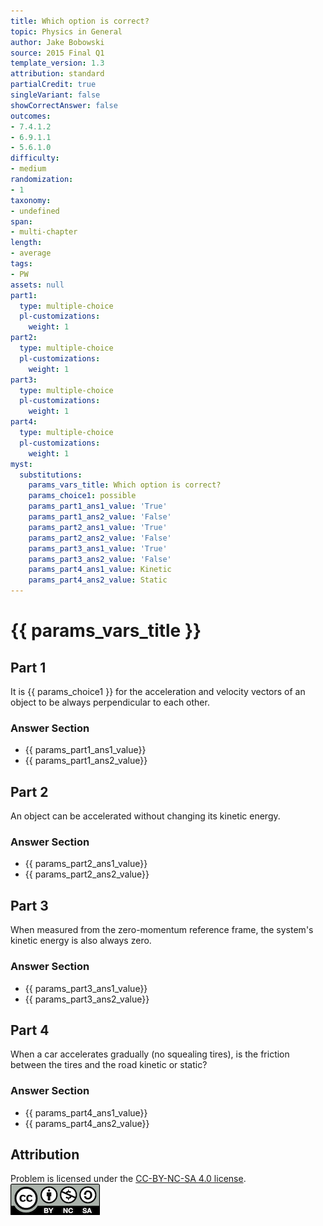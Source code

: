 ```yaml
---
title: Which option is correct?
topic: Physics in General
author: Jake Bobowski
source: 2015 Final Q1
template_version: 1.3
attribution: standard
partialCredit: true
singleVariant: false
showCorrectAnswer: false
outcomes:
- 7.4.1.2
- 6.9.1.1
- 5.6.1.0
difficulty:
- medium
randomization:
- 1
taxonomy:
- undefined
span:
- multi-chapter
length:
- average
tags:
- PW
assets: null
part1:
  type: multiple-choice
  pl-customizations:
    weight: 1
part2:
  type: multiple-choice
  pl-customizations:
    weight: 1
part3:
  type: multiple-choice
  pl-customizations:
    weight: 1
part4:
  type: multiple-choice
  pl-customizations:
    weight: 1
myst:
  substitutions:
    params_vars_title: Which option is correct?
    params_choice1: possible
    params_part1_ans1_value: 'True'
    params_part1_ans2_value: 'False'
    params_part2_ans1_value: 'True'
    params_part2_ans2_value: 'False'
    params_part3_ans1_value: 'True'
    params_part3_ans2_value: 'False'
    params_part4_ans1_value: Kinetic
    params_part4_ans2_value: Static
---
```

# {{ params_vars_title }}

## Part 1

It is {{ params_choice1 }} for the acceleration and velocity vectors of an object to be always perpendicular to each other.

### Answer Section

- {{ params_part1_ans1_value}}
- {{ params_part1_ans2_value}}

## Part 2

An object can be accelerated without changing its kinetic energy.

### Answer Section

- {{ params_part2_ans1_value}}
- {{ params_part2_ans2_value}}

## Part 3

When measured from the zero-momentum reference frame, the system's kinetic energy is also always zero.

### Answer Section

- {{ params_part3_ans1_value}}
- {{ params_part3_ans2_value}}

## Part 4

When a car accelerates gradually (no squealing tires), is the friction between the tires and the road kinetic or static?

### Answer Section

- {{ params_part4_ans1_value}}
- {{ params_part4_ans2_value}}

## Attribution

Problem is licensed under the [CC-BY-NC-SA 4.0 license](https://creativecommons.org/licenses/by-nc-sa/4.0/).<br> ![The Creative Commons 4.0 license requiring attribution-BY, non-commercial-NC, and share-alike-SA license.](https://raw.githubusercontent.com/firasm/bits/master/by-nc-sa.png)